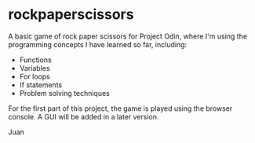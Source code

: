 # rockpaperscissors
A basic game of rock paper scissors for Project Odin, where I'm using the programming concepts I have learned so far, including:
- Functions
- Variables
- For loops
- If statements
- Problem solving techniques

For the first part of this project, the game is played using the browser console. A GUI will be added in a later version.


Juan